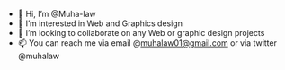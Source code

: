- 👋 Hi, I’m @Muha-law
- 👀 I’m interested in Web and Graphics design 
- 💞️ I’m looking to collaborate on any Web or graphic design projects 
- 📫 You can reach me via email @muhalaw01@gmail.com or via twitter @muhalaw

<!---
Muha-law/Muha-law is a ✨ special ✨ repository because its `README.md` (this file) appears on your GitHub profile.
You can click the Preview link to take a look at your changes.
--->
